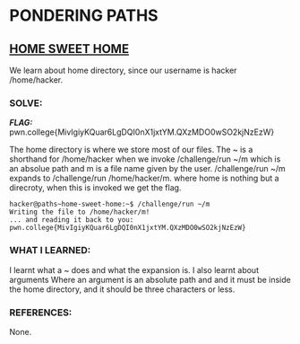 # **PONDERING PATHS**
## **<ins>HOME SWEET HOME</ins>**
We learn about home directory, since our username is hacker /home/hacker.
### SOLVE: 
***FLAG:*** pwn.college{MivIgiyKQuar6LgDQI0nX1jxtYM.QXzMDO0wSO2kjNzEzW}

The home directory is where we store most of our files. The ~ is a shorthand for /home/hacker 
when we invoke /challenge/run ~/m which is an absolue path and m is a file name given by the user.
/challenge/run ~/m expands to /challenge/run /home/hacker/m.
where home is nothing but a direcroty, when this is invoked we get the flag.
```
hacker@paths~home-sweet-home:~$ /challenge/run ~/m
Writing the file to /home/hacker/m!
... and reading it back to you:
pwn.college{MivIgiyKQuar6LgDQI0nX1jxtYM.QXzMDO0wSO2kjNzEzW}
```
### WHAT I LEARNED: 
I learnt what a ~ does and what the expansion is. I also learnt about arguments
Where an argument is an absolute path and and it must be inside the home directory, and it should be three characters or less.

### REFERENCES:
None.
